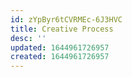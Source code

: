 ```yaml
---
id: zYpByr6tCVRMEc-6J3HVC
title: Creative Process
desc: ''
updated: 1644961726957
created: 1644961726957
---
```


